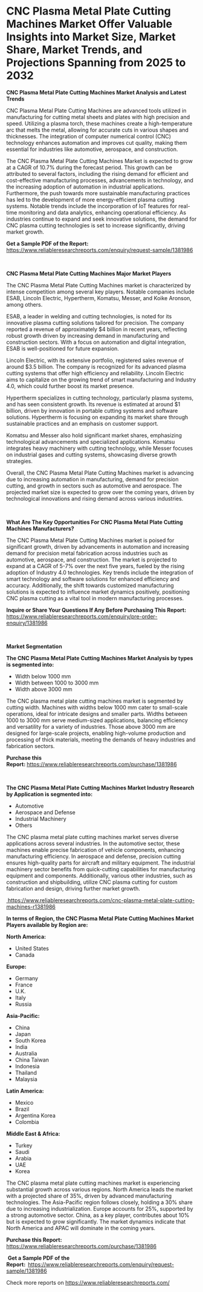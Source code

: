 <p><h1>CNC Plasma Metal Plate Cutting Machines Market Offer Valuable Insights into Market Size, Market Share, Market Trends, and Projections Spanning from 2025 to 2032</h1></p><p><strong>CNC Plasma Metal Plate Cutting Machines Market Analysis and Latest Trends</strong></p>
<p><p>CNC Plasma Metal Plate Cutting Machines are advanced tools utilized in manufacturing for cutting metal sheets and plates with high precision and speed. Utilizing a plasma torch, these machines create a high-temperature arc that melts the metal, allowing for accurate cuts in various shapes and thicknesses. The integration of computer numerical control (CNC) technology enhances automation and improves cut quality, making them essential for industries like automotive, aerospace, and construction.</p><p>The CNC Plasma Metal Plate Cutting Machines Market is expected to grow at a CAGR of 10.7% during the forecast period. This growth can be attributed to several factors, including the rising demand for efficient and cost-effective manufacturing processes, advancements in technology, and the increasing adoption of automation in industrial applications. Furthermore, the push towards more sustainable manufacturing practices has led to the development of more energy-efficient plasma cutting systems. Notable trends include the incorporation of IoT features for real-time monitoring and data analytics, enhancing operational efficiency. As industries continue to expand and seek innovative solutions, the demand for CNC plasma cutting technologies is set to increase significantly, driving market growth.</p></p>
<p><strong>Get a Sample PDF of the Report:&nbsp;</strong> <a href="https://www.reliableresearchreports.com/enquiry/request-sample/1381986?utm_campaign=2723&utm_medium=2&utm_source=Github&utm_content=ia&utm_term=24022025&utm_id=cnc-plasma-metal-plate-cutting-machines">https://www.reliableresearchreports.com/enquiry/request-sample/1381986</a></p>
<p>&nbsp;</p>
<p><strong>CNC Plasma Metal Plate Cutting Machines Major Market Players</strong></p>
<p><p>The CNC Plasma Metal Plate Cutting Machines market is characterized by intense competition among several key players. Notable companies include ESAB, Lincoln Electric, Hypertherm, Komatsu, Messer, and Koike Aronson, among others. </p><p>ESAB, a leader in welding and cutting technologies, is noted for its innovative plasma cutting solutions tailored for precision. The company reported a revenue of approximately $4 billion in recent years, reflecting robust growth driven by increasing demand in manufacturing and construction sectors. With a focus on automation and digital integration, ESAB is well-positioned for future expansion.</p><p>Lincoln Electric, with its extensive portfolio, registered sales revenue of around $3.5 billion. The company is recognized for its advanced plasma cutting systems that offer high efficiency and reliability. Lincoln Electric aims to capitalize on the growing trend of smart manufacturing and Industry 4.0, which could further boost its market presence.</p><p>Hypertherm specializes in cutting technology, particularly plasma systems, and has seen consistent growth. Its revenue is estimated at around $1 billion, driven by innovation in portable cutting systems and software solutions. Hypertherm is focusing on expanding its market share through sustainable practices and an emphasis on customer support.</p><p>Komatsu and Messer also hold significant market shares, emphasizing technological advancements and specialized applications. Komatsu integrates heavy machinery with cutting technology, while Messer focuses on industrial gases and cutting systems, showcasing diverse growth strategies.</p><p>Overall, the CNC Plasma Metal Plate Cutting Machines market is advancing due to increasing automation in manufacturing, demand for precision cutting, and growth in sectors such as automotive and aerospace. The projected market size is expected to grow over the coming years, driven by technological innovations and rising demand across various industries.</p></p>
<p>&nbsp;</p>
<p><strong>What Are The Key Opportunities For CNC Plasma Metal Plate Cutting Machines Manufacturers?</strong></p>
<p><p>The CNC Plasma Metal Plate Cutting Machines market is poised for significant growth, driven by advancements in automation and increasing demand for precision metal fabrication across industries such as automotive, aerospace, and construction. The market is projected to expand at a CAGR of 5-7% over the next five years, fueled by the rising adoption of Industry 4.0 technologies. Key trends include the integration of smart technology and software solutions for enhanced efficiency and accuracy. Additionally, the shift towards customized manufacturing solutions is expected to influence market dynamics positively, positioning CNC plasma cutting as a vital tool in modern manufacturing processes.</p></p>
<p><strong>Inquire or Share Your Questions If Any Before Purchasing This Report:</strong> <a href="https://www.reliableresearchreports.com/enquiry/pre-order-enquiry/1381986?utm_campaign=2723&utm_medium=2&utm_source=Github&utm_content=ia&utm_term=24022025&utm_id=cnc-plasma-metal-plate-cutting-machines">https://www.reliableresearchreports.com/enquiry/pre-order-enquiry/1381986</a></p>
<p>&nbsp;</p>
<p><strong>Market Segmentation</strong></p>
<p><strong>The CNC Plasma Metal Plate Cutting Machines Market Analysis by types is segmented into:</strong></p>
<p><ul><li>Width below 1000 mm</li><li>Width between 1000 to 3000 mm</li><li>Width above 3000 mm</li></ul></p>
<p><p>The CNC plasma metal plate cutting machines market is segmented by cutting width. Machines with widths below 1000 mm cater to small-scale operations, ideal for intricate designs and smaller parts. Widths between 1000 to 3000 mm serve medium-sized applications, balancing efficiency and versatility for a variety of industries. Those above 3000 mm are designed for large-scale projects, enabling high-volume production and processing of thick materials, meeting the demands of heavy industries and fabrication sectors.</p></p>
<p><strong>Purchase this Report:&nbsp;</strong><a href="https://www.reliableresearchreports.com/purchase/1381986?utm_campaign=2723&utm_medium=2&utm_source=Github&utm_content=ia&utm_term=24022025&utm_id=cnc-plasma-metal-plate-cutting-machines">https://www.reliableresearchreports.com/purchase/1381986</a></p>
<p>&nbsp;</p>
<p><strong>The CNC Plasma Metal Plate Cutting Machines Market Industry Research by Application is segmented into:</strong></p>
<p><ul><li>Automotive</li><li>Aerospace and Defense</li><li>Industrial Machinery</li><li>Others</li></ul></p>
<p><p>The CNC plasma metal plate cutting machines market serves diverse applications across several industries. In the automotive sector, these machines enable precise fabrication of vehicle components, enhancing manufacturing efficiency. In aerospace and defense, precision cutting ensures high-quality parts for aircraft and military equipment. The industrial machinery sector benefits from quick-cutting capabilities for manufacturing equipment and components. Additionally, various other industries, such as construction and shipbuilding, utilize CNC plasma cutting for custom fabrication and design, driving further market growth.</p></p>
<p><a href="https://www.reliableresearchreports.com/cnc-plasma-metal-plate-cutting-machines-r1381986?utm_campaign=2723&utm_medium=2&utm_source=Github&utm_content=ia&utm_term=24022025&utm_id=cnc-plasma-metal-plate-cutting-machines">&nbsp;https://www.reliableresearchreports.com/cnc-plasma-metal-plate-cutting-machines-r1381986</a></p>
<p><strong>In terms of Region, the CNC Plasma Metal Plate Cutting Machines Market Players available by Region are:</strong></p>
<p>
    <p> <strong> North America: </strong>
        <ul>
            <li>United States</li>
            <li>Canada</li>
        </ul>
        </p> 
    <p> <strong> Europe: </strong>
        <ul>
            <li>Germany</li>
            <li>France</li>
            <li>U.K.</li>
            <li>Italy</li>
            <li>Russia</li>
        </ul>
        </p> 
    <p> <strong> Asia-Pacific: </strong>
        <ul>
            <li>China</li>
            <li>Japan</li>
            <li>South Korea</li>
            <li>India</li>
            <li>Australia</li>
            <li>China Taiwan</li>
            <li>Indonesia</li>
            <li>Thailand</li>
            <li>Malaysia</li>
        </ul>
        </p> 
    <p> <strong> Latin America: </strong>
        <ul>
            <li>Mexico</li>
            <li>Brazil</li>
            <li>Argentina Korea</li>
            <li>Colombia</li>
        </ul>
        </p> 
    <p> <strong> Middle East & Africa: </strong>
        <ul>
            <li>Turkey</li>
            <li>Saudi</li>
            <li>Arabia</li>
            <li>UAE</li>
            <li>Korea</li>
        </ul>
    </p>
    </p>
<p><p>The CNC plasma metal plate cutting machines market is experiencing substantial growth across various regions. North America leads the market with a projected share of 35%, driven by advanced manufacturing technologies. The Asia-Pacific region follows closely, holding a 30% share due to increasing industrialization. Europe accounts for 25%, supported by a strong automotive sector. China, as a key player, contributes about 10% but is expected to grow significantly. The market dynamics indicate that North America and APAC will dominate in the coming years.</p></p>
<p><strong>Purchase this Report: </strong><a href="https://www.reliableresearchreports.com/purchase/1381986?utm_campaign=2723&utm_medium=2&utm_source=Github&utm_content=ia&utm_term=24022025&utm_id=cnc-plasma-metal-plate-cutting-machines">https://www.reliableresearchreports.com/purchase/1381986</a></p>
<p>&nbsp;<strong>Get a Sample PDF of the Report:&nbsp;&nbsp;</strong><a href="https://www.reliableresearchreports.com/enquiry/request-sample/1381986?utm_campaign=2723&utm_medium=2&utm_source=Github&utm_content=ia&utm_term=24022025&utm_id=cnc-plasma-metal-plate-cutting-machines">https://www.reliableresearchreports.com/enquiry/request-sample/1381986</a></p>
<p><strong></strong></p>
<p>Check more reports on <a href="https://www.reliableresearchreports.com/?utm_campaign=2723&utm_medium=2&utm_source=Github&utm_content=ia&utm_term=24022025&utm_id=cnc-plasma-metal-plate-cutting-machines">https://www.reliableresearchreports.com/</a></p>
